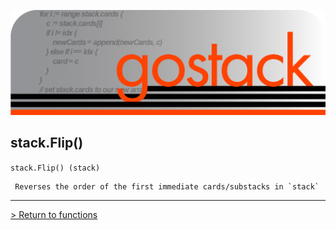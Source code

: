 ![Banner](../../images/gostack_SmallerTransparent.png)

 <h2>stack.Flip()</h2>

 `stack.Flip() (stack)`

```
 Reverses the order of the first immediate cards/substacks in `stack`
```

---

 [> Return to functions](../functionsAPI.md)